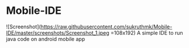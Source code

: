 # Mobile-IDE
![Screenshot](https://raw.githubusercontent.com/sukruthmk/Mobile-IDE/master/screenshots/Screenshot_1.jpeg =108x192)
A simple IDE to run java code on android mobile app
